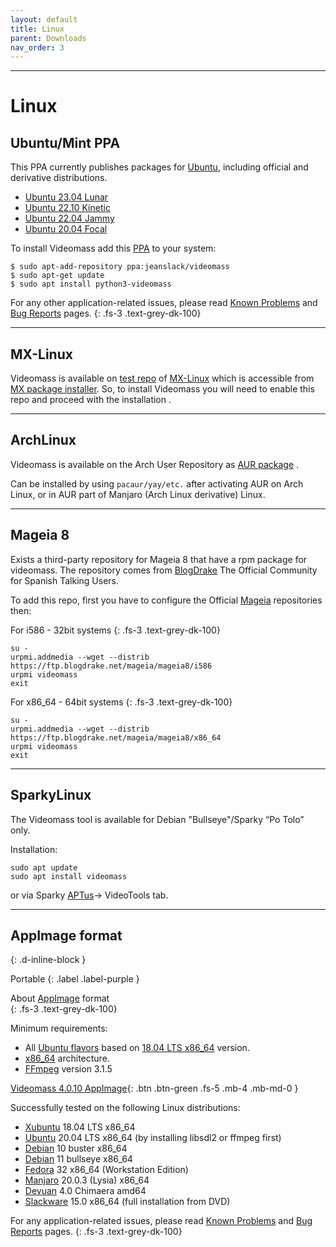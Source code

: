```yaml
---
layout: default
title: Linux
parent: Downloads
nav_order: 3
---
```


---

# Linux

## Ubuntu/Mint PPA

This PPA currently publishes packages for [Ubuntu](https://ubuntu.com/), including official and 
derivative distributions.   

- [Ubuntu 23.04 Lunar](https://cdimage.ubuntu.com/daily-live/current/)
- [Ubuntu 22.10 Kinetic](https://releases.ubuntu.com/kinetic/)
- [Ubuntu 22.04 Jammy](https://releases.ubuntu.com/22.04/)
- [Ubuntu 20.04 Focal](https://releases.ubuntu.com/focal/)   


To install Videomass add this 
[PPA](https://launchpad.net/~jeanslack/+archive/ubuntu/videomass) to your system: 
  

`$ sudo apt-add-repository ppa:jeanslack/videomass`   
`$ sudo apt-get update`  
`$ sudo apt install python3-videomass`   

For any other application-related issues, please read 
[Known Problems](../../known_problems) and [Bug Reports](../Bugs) pages.
{: .fs-3 .text-grey-dk-100}   

---

## MX-Linux

Videomass is available on [test repo](https://mxlinux.org/community-repos/) 
of [MX-Linux](https://mxlinux.org/) which is accessible from 
[MX package installer](https://mxlinux.org/wiki/help-files/help-mx-package-installer/).
So, to install Videomass you will need to enable this repo and proceed with the 
installation .

---

## ArchLinux

Videomass is available on the Arch User Repository as [AUR package](https://aur.archlinux.org/packages/videomass) .

Can be installed by using `pacaur/yay/etc.` after activating AUR on Arch Linux, or in AUR part of Manjaro (Arch Linux derivative) Linux.

---

## Mageia 8

Exists a third-party repository for Mageia 8 that have a rpm package for videomass.
The repository comes from [BlogDrake](https://blogdrake.net/) The Official Community 
for Spanish Talking Users.

To add this repo, first you have to configure the Official [Mageia](https://www.mageia.org/en/) 
repositories then:

For i586 - 32bit systems
{: .fs-3 .text-grey-dk-100}

```
su -
urpmi.addmedia --wget --distrib https://ftp.blogdrake.net/mageia/mageia8/i586
urpmi videomass
exit
```

For x86_64 - 64bit systems
{: .fs-3 .text-grey-dk-100}

```
su -
urpmi.addmedia --wget --distrib https://ftp.blogdrake.net/mageia/mageia8/x86_64
urpmi videomass
exit
```
---

## SparkyLinux

The Videomass tool is available for Debian "Bullseye"/Sparky “Po Tolo” only.

Installation:   

`sudo apt update`   
`sudo apt install videomass`   

or via Sparky [APTus](https://sparkylinux.org/sparky-aptus-0-4-36/)-> VideoTools tab.

---

## AppImage format
{: .d-inline-block } 

Portable
{: .label .label-purple }   

About [AppImage](https://appimage.org/) format   
{: .fs-3 .text-grey-dk-100}

Minimum requirements:   
- All [Ubuntu flavors](https://ubuntu.com/download/flavours) based on 
[18.04 LTS x86_64](https://releases.ubuntu.com/18.04.5/) version.
- [x86_64](https://en.wikipedia.org/wiki/X86-64) architecture.
- [FFmpeg](https://www.ffmpeg.org/) version 3.1.5 

[Videomass 4.0.10 AppImage](https://github.com/jeanslack/Videomass/releases/latest/download/Videomass-4.0.10-x86_64.AppImage){: .btn .btn-green .fs-5 .mb-4 .mb-md-0 }  

Successfully tested on the following Linux distributions:   
* [Xubuntu](https://xubuntu.org/) 18.04 LTS x86_64 
* [Ubuntu](https://ubuntu.com/) 20.04 LTS x86_64 (by installing libsdl2 or ffmpeg first)
* [Debian](https://www.debian.org/index.en.html) 10 buster x86_64
* [Debian](https://www.debian.org/index.en.html) 11 bullseye x86_64
* [Fedora](https://getfedora.org/en/) 32 x86_64 (Workstation Edition) 
* [Manjaro](https://manjaro.org/) 20.0.3 (Lysia) x86_64 
* [Devuan](https://www.devuan.org/) 4.0 Chimaera amd64
* [Slackware](http://www.slackware.com/) 15.0 x86_64 (full installation from DVD)

For any application-related issues, please read 
[Known Problems](../../known_problems) and [Bug Reports](../Bugs) pages.
{: .fs-3 .text-grey-dk-100}   
